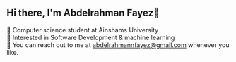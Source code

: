 
  <h2>Hi there, I'm Abdelrahman Fayez👋 </h2>

&#127979; Computer science student at Ainshams University <br>
🔭 Interested in Software Development & machine learning <br>
&#128231; You can reach out to me at abdelrahmannfayez@gmail.com whenever you like.



<!--
**Abdelrahmannfayez/Abdelrahmannfayez** is a ✨ _special_ ✨ repository because its `README.md` (this file) appears on your GitHub profile.

Here are some ideas to get you started:

-  I’m currently working on ...
- 🌱 I’m currently learning ...
- 👯 I’m looking to collaborate on ...
- 🤔 I’m looking for help with ...
- 💬 Ask me about ...
- 📫 How to reach me: ...
- 😄 Pronouns: ...
- ⚡ Fun fact: ...
-->

